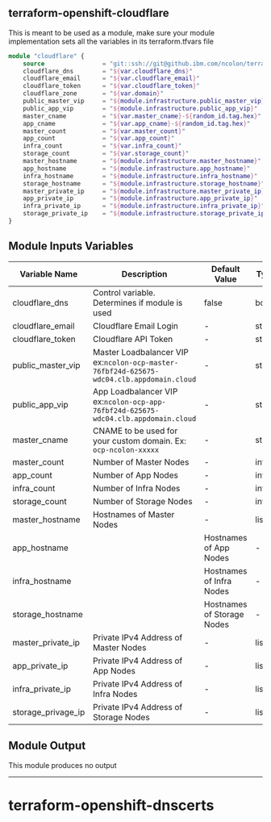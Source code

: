 ## terraform-openshift-cloudflare

This is meant to be used as a module, make sure your module implementation sets all the variables in its terraform.tfvars file

```terraform
module "cloudflare" {
    source                = "git::ssh://git@github.ibm.com/ncolon/terraform-openshift-cloudflare.git"
    cloudflare_dns        = "${var.cloudflare_dns}"
    cloudflare_email      = "${var.cloudflare_email}"
    cloudflare_token      = "${var.cloudflare_token}"
    cloudflare_zone       = "${var.domain}"
    public_master_vip     = "${module.infrastructure.public_master_vip}"
    public_app_vip        = "${module.infrastructure.public_app_vip}"
    master_cname          = "${var.master_cname}-${random_id.tag.hex}"
    app_cname             = "${var.app_cname}-${random_id.tag.hex}"
    master_count          = "${var.master_count}"
    app_count             = "${var.app_count}"
    infra_count           = "${var.infra_count}"
    storage_count         = "${var.storage_count}"
    master_hostname       = "${module.infrastructure.master_hostname}"
    app_hostname          = "${module.infrastructure.app_hostname}"
    infra_hostname        = "${module.infrastructure.infra_hostname}"
    storage_hostname      = "${module.infrastructure.storage_hostname}"
    master_private_ip     = "${module.infrastructure.master_private_ip}"
    app_private_ip        = "${module.infrastructure.app_private_ip}"
    infra_private_ip      = "${module.infrastructure.infra_private_ip}"
    storage_private_ip    = "${module.infrastructure.storage_private_ip}"
}
```

## Module Inputs Variables

|Variable Name|Description|Default Value|Type|
|-------------|-----------|-------------|----|
|cloudflare_dns|Control variable.  Determines if module is used|false|bool|
|cloudflare_email|Cloudflare Email Login|-|string|
|cloudflare_token|Cloudflare API Token|-|string|
|public_master_vip|Master Loadbalancer VIP ex:`ncolon-ocp-master-76fbf24d-625675-wdc04.clb.appdomain.cloud`|-|string|
|public_app_vip|App Loadbalancer VIP ex:`ncolon-ocp-app-76fbf24d-625675-wdc04.clb.appdomain.cloud`|-|string|
|master_cname|CNAME to be used for your custom domain. Ex: `ocp-ncolon-xxxxx`|-|string|
|master_count|Number of Master Nodes|-|int|
|app_count|Number of App Nodes|-|int|
|infra_count|Number of Infra Nodes|-|int|
|storage_count|Number of Storage Nodes|-|int|
|master_hostname|Hostnames of Master Nodes|-|list|
|app_hostname||Hostnames of App Nodes|-|list|
|infra_hostname||Hostnames of Infra Nodes|-|list|
|storage_hostname||Hostnames of Storage Nodes|-|list|
|master_private_ip|Private IPv4 Address of Master Nodes|-|list|
|app_private_ip|Private IPv4 Address of App Nodes|-|list|
|infra_private_ip|Private IPv4 Address of Infra Nodes|-|list|
|storage_privage_ip|Private IPv4 Address of Storage Nodes|-|list|


## Module Output
This module produces no output

----
# terraform-openshift-dnscerts
